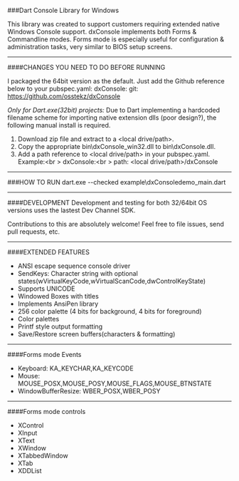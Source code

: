 
###Dart Console Library for Windows

This library was created to support customers requiring extended native Windows Console support.
dxConsole implements both Forms & Commandline modes. Forms mode is especially useful for configuration &
administration tasks, very similar to BIOS setup screens.

------------------------------------
####CHANGES YOU NEED TO DO BEFORE RUNNING

I packaged the 64bit version as the default.
Just add the Github reference below to your pubspec.yaml:
  dxConsole:
    git: https://github.com/osstekz/dxConsole

_Only for Dart.exe(32bit) projects:_
Due to Dart implementing a hardcoded filename scheme for importing native extension dlls (poor design?), the following manual install is required.
   
  1. Download zip file and extract to a <local drive/path>.
  2. Copy the appropriate bin\dxConsole_win32.dll to bin\dxConsole.dll.
  3. Add a path reference to <local drive/path> in your pubspec.yaml. Example:<br \>
  		dxConsole:<br \>
    		path: <local drive/path>/dxConsole
	
------------------------------------
###HOW TO RUN
dart.exe --checked  example\dxConsoledemo_main.dart
 
------------------------------------
####DEVELOPMENT
Development and testing for both 32/64bit OS versions uses the lastest Dev Channel SDK.  

Contributions to this are absolutely welcome! Feel free to file issues, send pull requests, etc.
 
------------------------------------
####EXTENDED FEATURES
- ANSI escape sequence console driver
- SendKeys: Character string with optional states(wVirtualKeyCode,wVirtualScanCode,dwControlKeyState)
- Supports UNICODE
- Windowed Boxes with titles
- Implements AnsiPen library
- 256 color palette (4 bits for background, 4 bits for foreground)
- Color palettes
- Printf style output formatting
- Save/Restore screen buffers(characters & formatting)

------------------------------------
####Forms mode Events
- Keyboard: KA_KEYCHAR,KA_KEYCODE
- Mouse: MOUSE_POSX,MOUSE_POSY,MOUSE_FLAGS,MOUSE_BTNSTATE
- WindowBufferResize: WBER_POSX,WBER_POSY

------------------------------------
####Forms mode controls
- XControl
- XInput
- XText
- XWindow
- XTabbedWindow
- XTab
- XDDList
